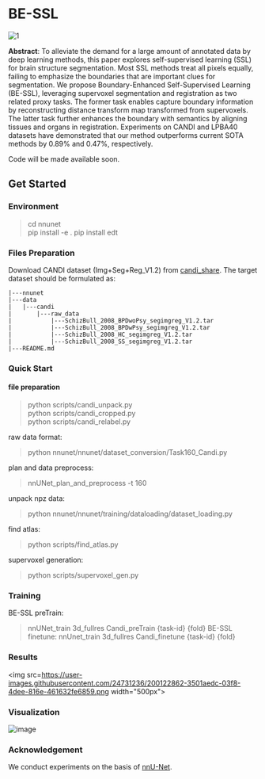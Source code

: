 # BE-SSL

![1](https://user-images.githubusercontent.com/24731236/179522219-2913d410-a50d-4d56-8ce0-dfa1eda17b93.png)


**Abstract**: To alleviate the demand for a large amount of annotated data by deep learning methods, this paper explores self-supervised learning (SSL) for brain structure segmentation. Most SSL methods treat all pixels equally, failing to emphasize the boundaries that are important clues for segmentation. We propose Boundary-Enhanced Self-Supervised Learning (BE-SSL), leveraging supervoxel segmentation and registration as two related proxy tasks. The former task enables capture boundary information by reconstructing distance transform map transformed from supervoxels. The latter task further enhances the boundary with semantics by aligning tissues and organs in registration. Experiments on CANDI and LPBA40 datasets have demonstrated that our method outperforms current SOTA methods by  0.89% and 0.47%, respectively.

Code will be made available soon.

## Get Started

### Environment

> cd nnunet \
> pip install -e .
> pip install edt


### Files Preparation
Download CANDI dataset (Img+Seg+Reg_V1.2) from [candi_share](https://www.nitrc.org/projects/candi_share). The target dataset should be formulated as:

```
|---nnunet 
|---data 
|   |---candi 
|       |---raw_data
|           |---SchizBull_2008_BPDwoPsy_segimgreg_V1.2.tar
|           |---SchizBull_2008_BPDwPsy_segimgreg_V1.2.tar
|           |---SchizBull_2008_HC_segimgreg_V1.2.tar
|           |---SchizBull_2008_SS_segimgreg_V1.2.tar
|---README.md
```

### Quick Start

#### file preparation
> python scripts/candi_unpack.py \
> python scripts/candi_cropped.py \
> python scripts/candi_relabel.py

raw data format:
> python nnunet/nnunet/dataset_conversion/Task160_Candi.py

plan and data preprocess:
> nnUNet_plan_and_preprocess -t 160

unpack npz data:
> python nnunet/nnunet/training/dataloading/dataset_loading.py

find atlas:
> python scripts/find_atlas.py

supervoxel generation:
> python scripts/supervoxel_gen.py

### Training
BE-SSL preTrain:
> nnUNet_train 3d_fullres Candi_preTrain {task-id} {fold}
BE-SSL finetune:
> nnUnet_train 3d_fullres Candi_finetune {task-id} {fold}

### Results
<img src=https://user-images.githubusercontent.com/24731236/200122862-3501aedc-03f8-4dee-816e-461632fe6859.png width="500px"\>


### Visualization
![image](https://user-images.githubusercontent.com/24731236/200122853-3b4bf124-e0a8-41c5-bb5e-46c65fd41f53.png)


### Acknowledgement
We conduct experiments on the basis of [nnU-Net](https://github.com/MIC-DKFZ/nnUNet).


